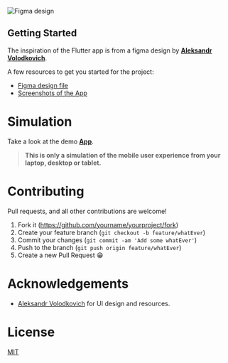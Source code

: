 
![Figma design](/assets/images/github_banner.png)



## Getting Started

The inspiration of the Flutter app is from a figma design by **[Aleksandr Volodkovich](https://www.figma.com/@tw1r)**.

A few resources to get you started for the project:

- [Figma design file](https://www.figma.com/community/file/1210493477904667705)
- [Screenshots of the App](/assets/images/resources)

# Simulation
Take a look at the demo **[App](https://meals-fa154.web.app/#/)**.

>**This is only a simulation of the mobile user experience from your laptop, desktop or tablet.**

# Contributing
Pull requests, and all other contributions are welcome!

1. Fork it (<https://github.com/yourname/yourproject/fork>)
2. Create your feature branch (`git checkout -b feature/whatEver`)
3. Commit your changes (`git commit -am 'Add some whatEver'`)
4. Push to the branch (`git push origin feature/whatEver`)
5. Create a new Pull Request :grin:

# Acknowledgements

+ [Aleksandr Volodkovich](https://www.figma.com/@tw1r) for UI design and resources.



# License
[MIT](https://choosealicense.com/licenses/mit/)
